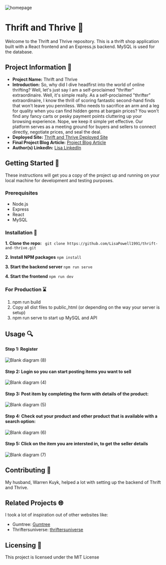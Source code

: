 ![homepage](https://github.com/LisaPowell1991/thrift-and-thrive/assets/122890181/be534557-d2de-4829-a16f-a8717d007369)

# Thrift and Thrive 🌟

Welcome to the Thrift and Thrive repository. This is a thrift shop application built with a React frontend and an Express.js backend. MySQL is used for the database.

## Project Information 📢
- **Project Name:** Thrift and Thrive
- **Introduction:** So, why did I dive headfirst into the world of online thrifting? Well, let's just say I am a self-proclaimed "thrifter" extraordinaire. Well, it's simple really. As a self-proclaimed "thrifter" extraordinaire, I know the thrill of scoring fantastic second-hand finds that won't leave you penniless. Who needs to sacrifice an arm and a leg for quality when you can find hidden gems at bargain prices?
You won't find any fancy carts or pesky payment points cluttering up your browsing experience. Nope, we keep it simple yet effective. Our platform serves as a meeting ground for buyers and sellers to connect directly, negotiate prices, and seal the deal.
- **Deployed Site:** [Thrift and Thrive Deployed Site](http://34.201.68.14)
- **Final Project Blog Article:** [Project Blog Article](https://example.com)
- **Author(s) LinkedIn:** [Lisa LinkedIn](https://www.linkedin.com/in/lisa-powell-kuyk-5899561b3)

## Getting Started 🚀

These instructions will get you a copy of the project up and running on your local machine for development and testing purposes.

### Prerequisites

- Node.js
- Express
- React
- MySQL

### Installation 🔧

**1. Clone the repo:**
``` git clone https://github.com/LisaPowell1991/thrift-and-thrive.git```

**2. Install NPM packages**
```npm install```

**3. Start the backend server** 
```npm run serve```

**4. Start the frontend**
```npm run dev``` 

### For Production ⌛
1. npm run build
2. Copy all dist files to public_html (or depending on the way your server is setup)
3. npm run serve to start up MySQL and API

## Usage 🔍
#### Step 1: Register
![Blank diagram (8)](https://github.com/LisaPowell1991/thrift-and-thrive/assets/122890181/dbbe9d29-ab12-48fe-858a-d61a719f0c7a)
#### Step 2: Login so you can start posting items you want to sell
![Blank diagram (4)](https://github.com/LisaPowell1991/thrift-and-thrive/assets/122890181/440f1000-0744-4541-b0af-491372769574)
#### Step 3: Post item by completing the form with details of the product: 
![Blank diagram (5)](https://github.com/LisaPowell1991/thrift-and-thrive/assets/122890181/0a58c8ae-5e88-4305-bd58-b2d380f8942f)
#### Step 4: Check out your product and other product that is available with a search option:
![Blank diagram (6)](https://github.com/LisaPowell1991/thrift-and-thrive/assets/122890181/70bf1aef-260e-4625-a703-7598edec2f46)
#### Step 5: Click on the item you are intersted in, to get the seller details
![Blank diagram (7)](https://github.com/LisaPowell1991/thrift-and-thrive/assets/122890181/40ba48da-2862-436d-8416-1d9bd4161d06)


## Contributing 🤝
My husband, Warren Kuyk, helped a lot with setting up the backend of Thrift and Thrive.

## Related Projects 🌐
I took a lot of inspiration out of other websites like:
- Gumtree: [Gumtree](https://www.gumtree.co.za)
- Thriftersuniverse: [thriftersuniverse](https://thriftersuniverse.co.za)

## Licensing 📝
This project is licensed under the MIT License
